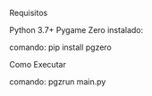 Requisitos

Python 3.7+
Pygame Zero instalado: 

comando: 
pip install pgzero


Como Executar

comando:
pgzrun main.py
